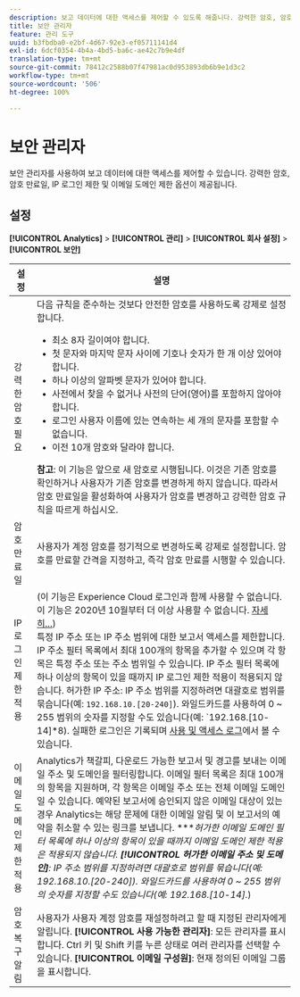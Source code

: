 ```yaml
---
description: 보고 데이터에 대한 액세스를 제어할 수 있도록 해줍니다. 강력한 암호, 암호 만료일, IP 로그인 제한 및 이메일 도메인 제한 옵션이 제공됩니다.
title: 보안 관리자
feature: 관리 도구
uuid: b3fbdba0-e2bf-4d67-92e3-ef05711141d4
exl-id: 6dcf0354-4b4a-4bd5-ba6c-ae42c7b9e4df
translation-type: tm+mt
source-git-commit: 78412c2588b07f47981ac0d953893db6b9e1d3c2
workflow-type: tm+mt
source-wordcount: '506'
ht-degree: 100%

---
```


# 보안 관리자

보안 관리자를 사용하여 보고 데이터에 대한 액세스를 제어할 수 있습니다. 강력한 암호, 암호 만료일, IP 로그인 제한 및 이메일 도메인 제한 옵션이 제공됩니다.

## 설정

**[!UICONTROL Analytics]** > **[!UICONTROL 관리]** > **[!UICONTROL 회사 설정]** > **[!UICONTROL 보안]**

| 설정 | 설명 |
|--- |--- |
| 강력한 암호 필요 | 다음 규칙을 준수하는 것보다 안전한 암호를 사용하도록 강제로 설정합니다. <ul><li>최소 8자 길이여야 합니다.</li><li>첫 문자와 마지막 문자 사이에 기호나 숫자가 한 개 이상 있어야 합니다.</li><li>하나 이상의 알파벳 문자가 있어야 합니다.</li><li>사전에서 찾을 수 없거나 사전의 단어(영어)를 포함하지 않아야 합니다.</li><li>로그인 사용자 이름에 있는 연속하는 세 개의 문자를 포함할 수 없습니다.</li><li>이전 10개 암호와 달라야 합니다.</li></ul>**참고**: 이 기능은 앞으로 새 암호로 시행됩니다. 이것은 기존 암호를 확인하거나 사용자가 기존 암호를 변경하게 하지 않습니다. 따라서 암호 만료일을 활성화하여 사용자가 암호를 변경하고 강력한 암호 규칙을 따르게 하십시오. |
| 암호 만료일 | 사용자가 계정 암호를 정기적으로 변경하도록 강제로 설정합니다. 암호를 만료할 간격을 지정하고, 즉각 암호 만료를 시행할 수 있습니다. |
| IP 로그인 제한 적용 | (이 기능은 Experience Cloud 로그인과 함께 사용할 수 없습니다. 이 기능은 2020년 10월부터 더 이상 사용할 수 없습니다. [자세히...](/help/admin/company/login-restrictions-eol.md))<br> 특정 IP 주소 또는 IP 주소 범위에 대한 보고서 액세스를 제한합니다. IP 주소 필터 목록에서 최대 100개의 항목을 추가할 수 있으며 각 항목은 특정 주소 또는 주소 범위일 수 있습니다. IP 주소 필터 목록에 하나 이상의 항목이 있을 때까지 IP 로그인 제한 적용이 적용되지 않습니다.  허가한 IP 주소: IP 주소 범위를 지정하려면 대괄호로 범위를 묶습니다(예: `192.168.10.[20-240]`). 와일드카드를 사용하여 0 ~ 255 범위의 숫자를 지정할 수도 있습니다(예: `192.168.[10-14]*8). 실패한 로그인은 기록되며 [사용 및 액세스 로그](https://docs.adobe.com/content/help/ko-KR/analytics/admin/admin-tools/logs.html#section_6FBAF92D9EA244809C45A78A2F0A7232)에서 볼 수 있습니다. |
| 이메일 도메인 제한 적용 | Analytics가 책갈피, 다운로드 가능한 보고서 및 경고를 보내는 이메일 주소 및 도메인을 필터링합니다. 이메일 필터 목록은 최대 100개의 항목을 지원하며, 각 항목은 이메일 주소 또는 전체 이메일 도메인일 수 있습니다. 예약된 보고서에 승인되지 않은 이메일 대상이 있는 경우 Analytics는 해당 문제에 대한 이메일 알림 및 이 보고서의 예약을 취소할 수 있는 링크를 보냅니다. ****&#x200B;허가한 이메일 도메인 필터 목록에 하나 이상의 항목이 있을 때까지 이메일 도메인 제한 적용은 적용되지 않습니다. **[!UICONTROL 허가한 이메일 주소 및 도메인]**: IP 주소 범위를 지정하려면 대괄호로 범위를 묶습니다(예: 192.168.10.[20-240]). 와일드카드를 사용하여 0 ~ 255 범위의 숫자를 지정할 수도 있습니다(예: 192.168.[10-14].*) |
| 암호 복구 알림 | 사용자가 사용자 계정 암호를 재설정하려고 할 때 지정된 관리자에게 알립니다. **[!UICONTROL 사용 가능한 관리자]**: 모든 관리자를 표시합니다. Ctrl 키 및 Shift 키를 누른 상태로 여러 관리자를 선택할 수 있습니다. **[!UICONTROL 이메일 구성원]**: 현재 정의된 이메일 그룹을 표시합니다.  |
